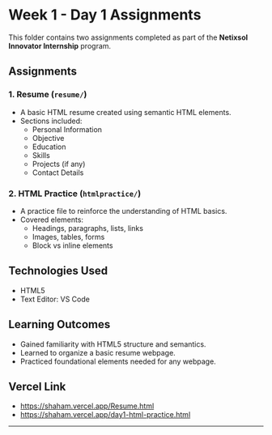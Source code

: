 # Week 1 - Day 1 Assignments

This folder contains two assignments completed as part of the **Netixsol Innovator Internship** program.

##  Assignments

### 1. Resume (`resume/`)

- A basic HTML resume created using semantic HTML elements.
- Sections included:
  - Personal Information
  - Objective
  - Education
  - Skills
  - Projects (if any)
  - Contact Details

### 2. HTML Practice (`htmlpractice/`)

- A practice file to reinforce the understanding of HTML basics.
- Covered elements:
  - Headings, paragraphs, lists, links
  - Images, tables, forms
  - Block vs inline elements

## Technologies Used

- HTML5
- Text Editor: VS Code

## Learning Outcomes

- Gained familiarity with HTML5 structure and semantics.
- Learned to organize a basic resume webpage.
- Practiced foundational elements needed for any webpage.

## Vercel Link

- https://shaham.vercel.app/Resume.html
- https://shaham.vercel.app/day1-html-practice.html

---